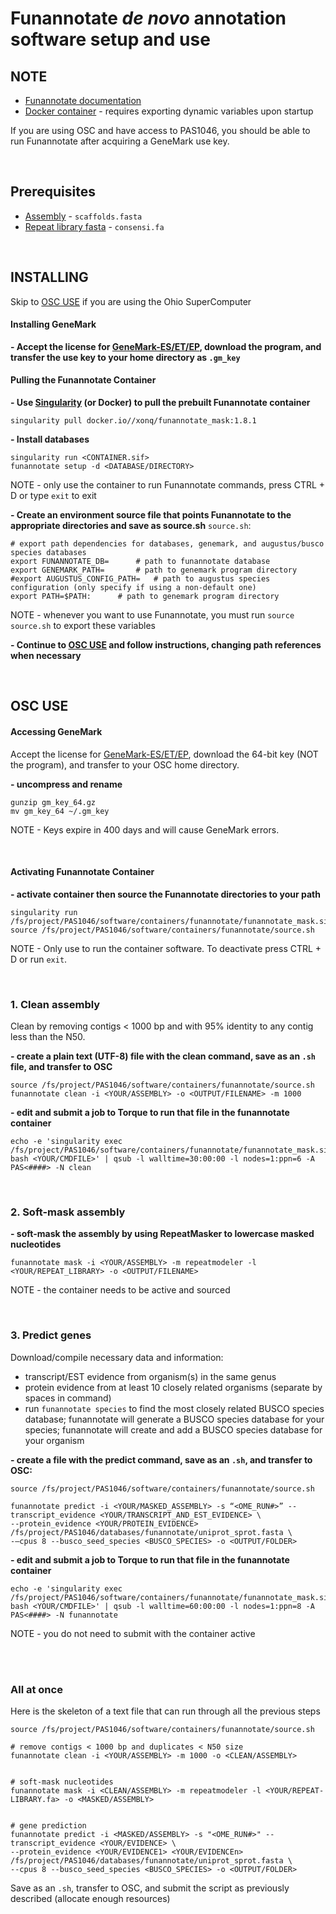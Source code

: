 # Funannotate *de novo* annotation software setup and use

## NOTE 
- [Funannotate documentation](https://funannotate.readthedocs.io/en/latest/install.html)
- [Docker container](https://hub.docker.com/r/xonq/funannotate_mask/tags) - requires exporting dynamic variables upon startup

If you are using OSC and have access to PAS1046, you should be able to run Funannotate after acquiring a GeneMark use key.

<br />

## Prerequisites
- [Assembly](https://gitlab.com/xonq/tutorials/-/blob/master/assembly.md) - `scaffolds.fasta`
- [Repeat library fasta](https://gitlab.com/xonq/tutorials/-/blob/master/repeatmodeler.md) - `consensi.fa`

<br />

## INSTALLING
Skip to [OSC USE](https://gitlab.com/xonq/tutorials/-/blob/master/funannotate.md#osc-use) if you are using the Ohio SuperComputer

#### Installing GeneMark

**- Accept the license for [GeneMark-ES/ET/EP](https://topaz.gatech.edu/GeneMark/license_download.cgi), download the program, and transfer the use key to your home directory as `.gm_key`**

#### Pulling the Funannotate Container
 
**- Use [Singularity](https://gitlab.com/xonq/tutorials/-/blog/master/containers.md) (or Docker) to pull the prebuilt Funannotate container**
```
singularity pull docker.io//xonq/funannotate_mask:1.8.1
```

**- Install databases**
```
singularity run <CONTAINER.sif>
funannotate setup -d <DATABASE/DIRECTORY>
```
NOTE - only use the container to run Funannotate commands, press CTRL + D or type `exit` to exit

**- Create an environment source file that points Funannotate to the appropriate directories and save as source.sh**
`source.sh`:
```
# export path dependencies for databases, genemark, and augustus/busco species databases
export FUNANNOTATE_DB=		# path to funannotate database
export GENEMARK_PATH=		# path to genemark program directory
#export AUGUSTUS_CONFIG_PATH=	# path to augustus species configuration (only specify if using a non-default one)
export PATH=$PATH:		# path to genemark program directory
```
NOTE - whenever you want to use Funannotate, you must run `source source.sh` to export these variables

**- Continue to [OSC USE](https://gitlab.com/xonq/tutorials/-/blob/master/funannotate.md#osc-use) and follow instructions, changing path references when necessary**

<br />

## OSC USE
#### Accessing GeneMark
Accept the license for [GeneMark-ES/ET/EP](http://topaz.gatech.edu/GeneMark/license_download.cgi), download the 64-bit key (NOT the program), and transfer to your OSC home directory. 

**- uncompress and rename**
```
gunzip gm_key_64.gz
mv gm_key_64 ~/.gm_key
```

NOTE - Keys expire in 400 days and will cause GeneMark errors.

<br />

#### Activating Funannotate Container

**- activate container then source the Funannotate directories to your path**
```
singularity run /fs/project/PAS1046/software/containers/funannotate/funannotate_mask.sif
source /fs/project/PAS1046/software/containers/funannotate/source.sh
```

NOTE - Only use to run the container software. To deactivate press CTRL + D or run `exit`.

<br />

### 1. Clean assembly
Clean by removing contigs < 1000 bp and with 95% identity to any contig less than the N50.

**- create a plain text (UTF-8) file with the clean command, save as an `.sh` file, and transfer to OSC**
```
source /fs/project/PAS1046/software/containers/funannotate/source.sh
funannotate clean -i <YOUR/ASSEMBLY> -o <OUTPUT/FILENAME> -m 1000
```

**- edit and submit a job to Torque to run that file in the funannotate container**
```
echo -e 'singularity exec /fs/project/PAS1046/software/containers/funannotate/funannotate_mask.sif bash <YOUR/CMDFILE>' | qsub -l walltime=30:00:00 -l nodes=1:ppn=6 -A PAS<####> -N clean
```

<br />

### 2. Soft-mask assembly 

**- soft-mask the assembly by using RepeatMasker to lowercase masked nucleotides**
```
funannotate mask -i <YOUR/ASSEMBLY> -m repeatmodeler -l <YOUR/REPEAT_LIBRARY> -o <OUTPUT/FILENAME>
```
NOTE - the container needs to be active and sourced

<br />

### 3. Predict genes
Download/compile necessary data and information:
- transcript/EST evidence from organism(s) in the same genus
- protein evidence from at least 10 closely related organisms (separate by spaces in command)
- run `funannotate species` to find the most closely related BUSCO species database; funannotate will generate a BUSCO species database for your species; funannotate will create and add a BUSCO species database for your organism

**- create a file with the predict command, save as an `.sh`, and transfer to OSC:**
```
source /fs/project/PAS1046/software/containers/funannotate/source.sh

funannotate predict -i <YOUR/MASKED_ASSEMBLY> -s “<OME_RUN#>” --transcript_evidence <YOUR/TRANSCRIPT_AND_EST_EVIDENCE> \
--protein_evidence <YOUR/PROTEIN_EVIDENCE> /fs/project/PAS1046/databases/funannotate/uniprot_sprot.fasta \
-–cpus 8 --busco_seed_species <BUSCO_SPECIES> -o <OUTPUT/FOLDER>
```

**- edit and submit a job to Torque to run that file in the funannotate container**
```
echo -e 'singularity exec /fs/project/PAS1046/software/containers/funannotate/funannotate_mask.sif bash <YOUR/CMDFILE>' | qsub -l walltime=60:00:00 -l nodes=1:ppn=8 -A PAS<####> -N funannotate
```
NOTE - you do not need to submit with the container active

<br /><br />

### All at once
Here is the skeleton of a text file that can run through all the previous steps
```
source /fs/project/PAS1046/software/containers/funannotate/source.sh

# remove contigs < 1000 bp and duplicates < N50 size
funannotate clean -i <YOUR/ASSEMBLY> -m 1000 -o <CLEAN/ASSEMBLY>


# soft-mask nucleotides
funannotate mask -i <CLEAN/ASSEMBLY> -m repeatmodeler -l <YOUR/REPEAT-LIBRARY.fa> -o <MASKED/ASSEMBLY>


# gene prediction
funannotate predict -i <MASKED/ASSEMBLY> -s "<OME_RUN#>" --transcript_evidence <YOUR/EVIDENCE> \
--protein_evidence <YOUR/EVIDENCE1> <YOUR/EVIDENCEn> /fs/project/PAS1046/databases/funannotate/uniprot_sprot.fasta \
--cpus 8 --busco_seed_species <BUSCO_SPECIES> -o <OUTPUT/FOLDER>
```

Save as an `.sh`, transfer to OSC, and submit the script as previously described (allocate enough resources)
